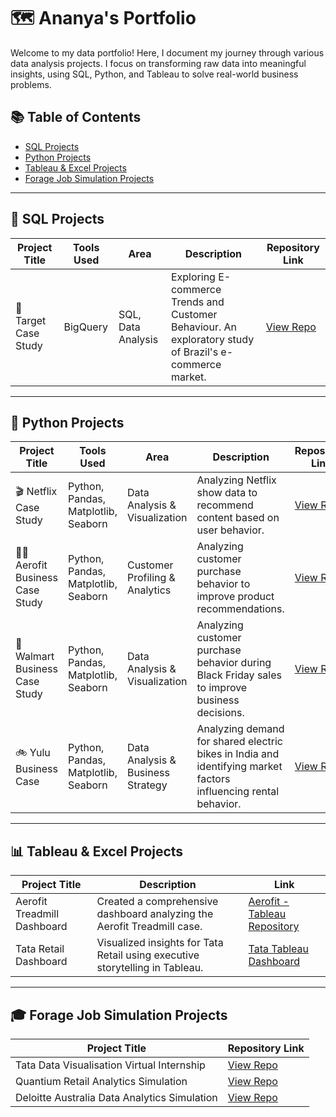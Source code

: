 # 🗺 Ananya's Portfolio

Welcome to my data portfolio! Here, I document my journey through various data analysis projects. I focus on transforming raw data into meaningful insights, using SQL, Python, and Tableau to solve real-world business problems.

## 📚 Table of Contents

- [SQL Projects](#sql-projects)
- [Python Projects](#python-projects)
- [Tableau & Excel Projects](#tableau--excel-projects)
- [Forage Job Simulation Projects](#forage-job-simulation-projects)

---

## 📌 SQL Projects

| Project Title         | Tools Used         | Area               | Description                                                      | Repository Link                                     |
|----------------------|--------------------|--------------------|------------------------------------------------------------------|----------------------------------------------------|
| 🎯 Target Case Study  | BigQuery           | SQL, Data Analysis  | Exploring E-commerce Trends and Customer Behaviour. An exploratory study of Brazil's e-commerce market. | [View Repo]([https://github.com/yourusername/target-case-study](https://github.com/ananyajayaprakash13/Target-case-study)) |

---

## 🐍 Python Projects

| Project Title               | Tools Used                               | Area                          | Description                                                     | Repository Link                                    |
|----------------------------|----------------------------------------|-------------------------------|-----------------------------------------------------------------|---------------------------------------------------|
| 🎬 Netflix Case Study       | Python, Pandas, Matplotlib, Seaborn    | Data Analysis & Visualization | Analyzing Netflix show data to recommend content based on user behavior. | [View Repo](https://github.com/yourusername/netflix-case-study) |
| 🏃‍♂️ Aerofit Business Case Study | Python, Pandas, Matplotlib, Seaborn    | Customer Profiling & Analytics | Analyzing customer purchase behavior to improve product recommendations. | [View Repo](https://github.com/yourusername/aerofit-business-case) |
| 🏬 Walmart Business Case Study  | Python, Pandas, Matplotlib, Seaborn    | Data Analysis & Visualization | Analyzing customer purchase behavior during Black Friday sales to improve business decisions. | [View Repo](https://github.com/yourusername/walmart-case-study) |
| 🚲 Yulu Business Case       | Python, Pandas, Matplotlib, Seaborn    | Data Analysis & Business Strategy | Analyzing demand for shared electric bikes in India and identifying market factors influencing rental behavior. | [View Repo](https://github.com/yourusername/yulu-business-case) |

---

## 📊 Tableau & Excel Projects

| Project Title            | Description                                                   | Link                                                                        |
|-------------------------|---------------------------------------------------------------|-----------------------------------------------------------------------------|
| Aerofit Treadmill Dashboard | Created a comprehensive dashboard analyzing the Aerofit Treadmill case. | [Aerofit - Tableau Repository](https://public.tableau.com/views/AerofitTreadmillDashboard/Dashboard1) |
| Tata Retail Dashboard      | Visualized insights for Tata Retail using executive storytelling in Tableau. | [Tata Tableau Dashboard](https://public.tableau.com/views/TATA-RetailAnalysis/Dashboard1)              |

---

## 🎓 Forage Job Simulation Projects

| Project Title                       | Repository Link                                                                 |
|-----------------------------------|---------------------------------------------------------------------------------|
| Tata Data Visualisation Virtual Internship | [View Repo](https://github.com/ananyajayaprakash13/Tata-Data-Visualisation)       |
| Quantium Retail Analytics Simulation         | [View Repo](https://github.com/ananyajayaprakash13/Quantium-Data-Analytics-Virtual-Internship) |
| Deloitte Australia Data Analytics Simulation | [View Repo](https://github.com/ananyajayaprakash13/Deloitte-Data-Analytics-Forage)  |







